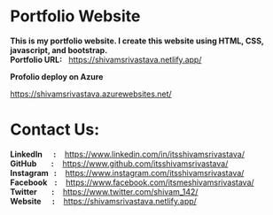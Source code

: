 # Portfolio Website

**This is my portfolio website. I create this website using HTML, CSS, javascript, and bootstrap.** 
<br> 
**Portfolio URL:** &nbsp; https://shivamsrivastava.netlify.app/

**Profolio deploy on Azure**

https://shivamsrivastava.azurewebsites.net/

# Contact Us:
**LinkedIn &nbsp;&nbsp;&nbsp;&nbsp;&nbsp;:** &nbsp;&nbsp; https://www.linkedin.com/in/itsshivamsrivastava/
<br>
**GitHub &nbsp;&nbsp;&nbsp;&nbsp;&nbsp;&nbsp;&nbsp;:** &nbsp;&nbsp; https://www.github.com/itsshivamsrivastava/
<br>
**Instagram &nbsp;&nbsp;:** &nbsp;&nbsp; https://www.instagram.com/itsshivamsrivastava/
<br>
**Facebook &nbsp;&nbsp;&nbsp;:** &nbsp;&nbsp; https://www.facebook.com/itsmeshivamsrivastava/
<br>
**Twitter &nbsp;&nbsp;&nbsp;&nbsp;&nbsp;&nbsp;&nbsp;:** &nbsp;&nbsp; https://www.twitter.com/shivam_142/
<br>
**Website &nbsp;&nbsp;&nbsp;&nbsp;&nbsp;:** &nbsp;&nbsp; https://shivamsrivastava.netlify.app/
